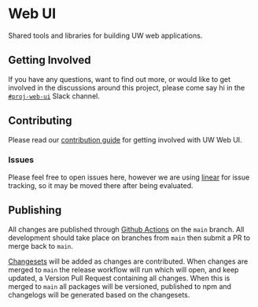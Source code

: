 # Web UI

Shared tools and libraries for building UW web applications.

## Getting Involved

If you have any questions, want to find out more, or would like to get involved
in the discussions around this project, please come say hi in the
[`#proj-web-ui`](https://utilitywarehouse.slack.com/archives/C03N4L8V05T) Slack
channel.

## Contributing

Please read our [contribution guide](CONTRIBUTING.md) for getting involved with
UW Web UI.

### Issues

Please feel free to open issues here, however we are using
[linear](https://linear.app/utilitywarehouse/team/UWUI/all) for issue tracking,
so it may be moved there after being evaluated.

## Publishing

All changes are published through [Github Actions](https://github.com/features/actions) on the
`main` branch. All development should take place on branches from `main` then
submit a PR to merge back to `main`.

[Changesets](https://github.com/changesets/changesets/blob/main/docs/adding-a-changeset.md)
will be added as changes are contributed. When changes are merged to `main` the
release workflow will run which will open, and keep updated, a Version Pull
Request containing all changes. When this is merged to `main` all packages will
be versioned, published to npm and changelogs will be generated based on the
changesets.
